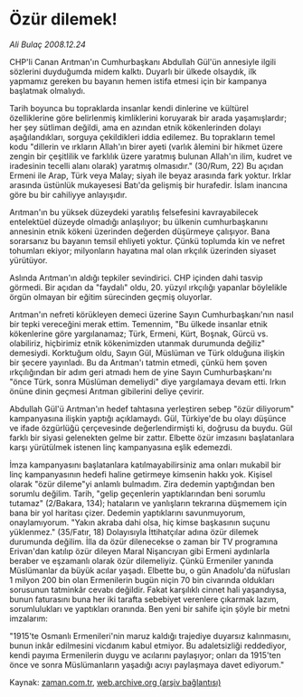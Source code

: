 # Özür dilemek!

*Ali Bulaç 2008.12.24*

<tr><td class="metin" colspan="2" style="padding-top: 20px; padding-left: 5px; padding-right: 10px;">CHP'li Canan Arıtman'ın Cumhurbaşkanı Abdullah Gül'ün annesiyle ilgili sözlerini duyduğumda midem kalktı. Duyarlı bir ülkede olsaydık, ilk yapmamız gereken bu bayanın hemen istifa etmesi için bir kampanya başlatmak olmalıydı.</td></tr><tr><td class="metin" colspan="2" style="padding-top: 20px; padding-left: 5px; padding-right: 10px;"><p>Tarih boyunca bu topraklarda insanlar kendi dinlerine ve kültürel özelliklerine göre belirlenmiş kimliklerini koruyarak bir arada yaşamışlardır; her şey sütliman değildi, ama en azından etnik kökenlerinden dolayı aşağılandıkları, sorguya çekildikleri iddia edilemez. Bu toprakların temel kodu "dillerin ve ırkların Allah'ın birer ayeti (varlık âlemini bir hikmet üzere zengin bir çeşitlilik ve farklılık üzere yaratmış bulunan Allah'ın ilim, kudret ve iradesinin tecelli alanı olarak) yaratmış olmasıdır." (30/Rum, 22) Bu açıdan Ermeni ile Arap, Türk veya Malay; siyah ile beyaz arasında fark yoktur. Irklar arasında üstünlük mukayesesi Batı'da gelişmiş bir hurafedir. İslam inancına göre bu bir cahiliyye anlayışıdır.
<p>Arıtman'ın bu yüksek düzeydeki yaratılış felsefesini kavrayabilecek entelektüel düzeyde olmadığı anlaşılıyor; bu ülkenin cumhurbaşkanını annesinin etnik kökeni üzerinden değerden düşürmeye çalışıyor. Bana sorarsanız bu bayanın temsil ehliyeti yoktur. Çünkü toplumda kin ve nefret tohumları ekiyor; milyonların hayatına mal olan ırkçılık üzerinden siyaset yürütüyor.
<p>Aslında Arıtman'ın aldığı tepkiler sevindirici. CHP içinden dahi tasvip görmedi. Bir açıdan da "faydalı" oldu, 20. yüzyıl ırkçılığı yapanlar böylelikle örgün olmayan bir eğitim sürecinden geçmiş oluyorlar.
<p>Arıtman'ın nefreti körükleyen demeci üzerine Sayın Cumhurbaşkanı'nın nasıl bir tepki vereceğini merak ettim. Temennim, "Bu ülkede insanlar etnik kökenlerine göre yargılanamaz; Türk, Ermeni, Kürt, Boşnak, Gürcü vs. olabiliriz, hiçbirimiz etnik kökenimizden utanmak durumunda değiliz" demesiydi. Korktuğum oldu, Sayın Gül, Müslüman ve Türk olduğuna ilişkin bir şecere yayınladı. Bu da Arıtman'ı tatmin etmedi, çünkü hem şoven ırkçılığından bir adım geri atmadı hem de yine Sayın Cumhurbaşkanı'nı "önce Türk, sonra Müslüman demeliydi" diye yargılamaya devam etti. Irkın önüne dinin geçmesi Arıtman gibilerini deliye çevirir.
<p>Abdullah Gül'ü Arıtman'ın hedef tahtasına yerleştiren sebep "özür diliyorum" kampanyasına ilişkin yaptığı açıklamaydı. Gül, Türkiye'de bu olayı düşünce ve ifade özgürlüğü çerçevesinde değerlendirmişti ki, doğrusu da buydu. Gül farklı bir siyasi gelenekten gelme bir zattır. Elbette özür imzasını başlatanlara karşı yürütülmek istenen linç kampanyasına eşlik edemezdi.
<p>İmza kampanyasını başlatanlara katılmayabilirsiniz ama onları mukabil bir linç kampanyasının hedefi haline getirmeye kimsenin hakkı yok. Kişisel olarak "özür dileme"yi anlamlı bulmadım. Zira dedemin yaptığından ben sorumlu değilim. Tarih, "gelip geçenlerin yaptıklarından beni sorumlu tutamaz" (2/Bakara, 134); hataların ve yanlışların tekrarına düşmemem için bana bir yol haritası çizer. Dedemin yaptıklarını savunmuyorum, onaylamıyorum. "Yakın akraba dahi olsa, hiç kimse başkasının suçunu yüklenmez." (35/Fatır, 18) Dolayısıyla İttihatçılar adına özür dilemek durumunda değilim. İlla da özür dilenecekse o zaman bir TV programına Erivan'dan katılıp özür dileyen Maral Nişancıyan gibi Ermeni aydınlarla beraber ve eşzamanlı olarak özür dilemeliyiz. Çünkü Ermeniler yanında Müslümanlar da büyük acılar yaşadı. Elbette bu, o gün Anadolu'da nüfusları 1 milyon 200 bin olan Ermenilerin bugün niçin 70 bin civarında oldukları sorusunun tatminkâr cevabı değildir. Fakat karşılıklı cinnet hali yaşandıysa, bunun faturasını buna her iki tarafta sebebiyet verenlere çıkarmak lazım, sorumlulukları ve yaptıkları oranında. Ben yeni bir sahife için şöyle bir metni imzalarım:
<p>"1915'te Osmanlı Ermenileri'nin maruz kaldığı trajediye duyarsız kalınmasını, bunun inkâr edilmesini vicdanım kabul etmiyor. Bu adaletsizliği reddediyor, kendi payıma Ermenilerin duygu ve acılarını paylaşıyor; onları da 1915'ten önce ve sonra Müslümanların yaşadığı acıyı paylaşmaya davet ediyorum."<br/></p></p></p></p></p></p></p></td></tr>

Kaynak: [zaman.com.tr](http://zaman.com.tr/yazar.do?yazino=773743), [web.archive.org (arşiv bağlantısı)](http://web.archive.org/web/20081227100120/http://www.zaman.com.tr:80/yazar.do?yazino=773743)
